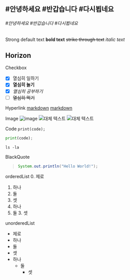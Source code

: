## #안녕하세요 #반갑습니다 #다시뵙네요
###### #안녕하세요 #반갑습니다 #다시뵙네요

Strong
default text
**bold text**
~~strike through text~~
*italic text*

Horizon
---

Checkbox
- [x] 열심히 일하기
- [x] **열심히 놀기**
- [x] *열심히 공부하기*
- [ ] ~~열심히 먹기~~

Hyperlink
[markdown](https://heropy.blog/2017/09/30/markdown/)
[markdown](https://heropy.blog/2017/09/30/markdown/ "markdown 강의")

Image
![image](http://www.gstatic.com/webp/gallery/5.jpg)
![대체 텍스트](http://www.gstatic.com/webp/gallery/5.jpg)
![대체 텍스트](http://www.gstatic.com/webp/gallery/5.jpg "이미지 설명")

Code
`print(code);`
```python
print(code);
```
```
ls -la
```

BlackQuote
> ```java
> System.out.println("Hello World!");
> ```

orderedList
0. 제로
1. 하나
2. 둘
3. 셋
1. 하나
  2. 둘
    3. 셋

unorderedList
* 제로
* 하나
* 둘
* 셋
* 하나
    * 둘
        * 셋
